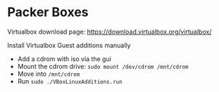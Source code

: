 # Packer Boxes

Virtualbox download page: https://download.virtualbox.org/virtualbox/

Install Virtualbox Guest additions manually
- Add a cdrom with iso via the gui
- Mount the cdrom drive: `sudo mount /dev/cdrom /mnt/cdrom`
- Move into `/mnt/cdrom`
- Run `sudo ./VBoxLinuxAdditions.run`

